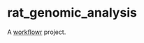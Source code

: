 # rat_genomic_analysis

A [workflowr][] project.

[workflowr]: https://github.com/jdblischak/workflowr
